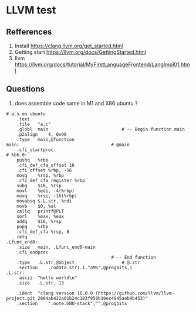 # LLVM test

## Refferences

1. Install https://clang.llvm.org/get_started.html
2. Getting start https://llvm.org/docs/GettingStarted.html
3. llvm https://llvm.org/docs/tutorial/MyFirstLanguageFrontend/LangImpl01.html

## Questions

1. does assemble code same in M1 and X86 ubuntu ?

```
# a.s on ubuntu 
	.text
	.file	"a.c"
	.globl	main                            # -- Begin function main
	.p2align	4, 0x90
	.type	main,@function
main:                                   # @main
	.cfi_startproc
# %bb.0:
	pushq	%rbp
	.cfi_def_cfa_offset 16
	.cfi_offset %rbp, -16
	movq	%rsp, %rbp
	.cfi_def_cfa_register %rbp
	subq	$16, %rsp
	movl	%edi, -4(%rbp)
	movq	%rsi, -16(%rbp)
	movabsq	$.L.str, %rdi
	movb	$0, %al
	callq	printf@PLT
	xorl	%eax, %eax
	addq	$16, %rsp
	popq	%rbp
	.cfi_def_cfa %rsp, 8
	retq
.Lfunc_end0:
	.size	main, .Lfunc_end0-main
	.cfi_endproc
                                        # -- End function
	.type	.L.str,@object                  # @.str
	.section	.rodata.str1.1,"aMS",@progbits,1
.L.str:
	.asciz	"hello world\n"
	.size	.L.str, 13

	.ident	"clang version 16.0.0 (https://github.com/llvm/llvm-project.git 2004ab422a01b24c183f958b10ec4845aeb9b453)"
	.section	".note.GNU-stack","",@progbits

```